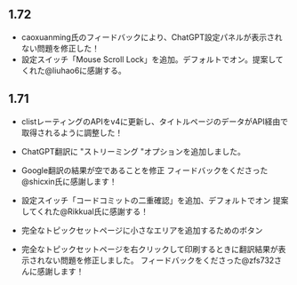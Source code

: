 ## 1.72

- caoxuanming氏のフィードバックにより、ChatGPT設定パネルが表示されない問題を修正した！
- 設定スイッチ「Mouse Scroll Lock」を追加。デフォルトでオン。提案してくれた@liuhao6に感謝する。

## 1.71

- clistレーティングのAPIをv4に更新し、タイトルページのデータがAPI経由で取得されるように調整した！

- ChatGPT翻訳に "ストリーミング "オプションを追加しました。

- Google翻訳の結果が空であることを修正 フィードバックをくださった@shicxin氏に感謝します！

- 設定スイッチ「コードコミットの二重確認」を追加、デフォルトでオン 提案してくれた@Rikkual氏に感謝する！

- 完全なトピックセットページに小さなエリアを追加するためのボタン

- 完全なトピックセットページを右クリックして印刷するときに翻訳結果が表示されない問題を修正しました。 フィードバックをくださった@zfs732さんに感謝します！
